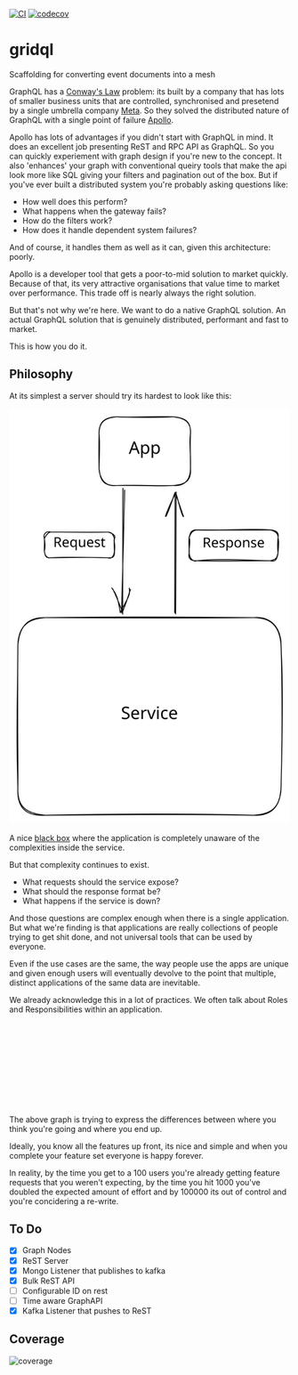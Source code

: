 [![CI](https://github.com/tsmarsh/gridql/actions/workflows/node.js.yml/badge.svg)](https://github.com/tsmarsh/gridql/actions/workflows/node.js.yml)
[![codecov](https://codecov.io/gh/tsmarsh/gridql/branch/main/graph/badge.svg?token=b9wLrKB3dU)](https://codecov.io/gh/tsmarsh/gridql)

# gridql
Scaffolding for converting event documents into a mesh

GraphQL has a [Conway's Law](https://en.wikipedia.org/wiki/Conway%27s_law) problem: its built by a company that has lots of smaller business units that are controlled, synchronised and presetend by a single umbrella company [Meta](https://about.meta.com). So they solved the distributed nature of GraphQL with a single point of failure [Apollo](https://www.apollographql.com/). 

Apollo has lots of advantages if you didn't start with GraphQL in mind. It does an excellent job presenting ReST and RPC API as GraphQL. So you can quickly experiement with graph design if you're new to the concept. It also 'enhances' your graph with conventional queiry tools that make the api look more like SQL giving your filters and pagination out of the box. But if you've ever built a distributed system you're probably asking questions like:

* How well does this perform?
* What happens when the gateway fails?
* How do the filters work?
* How does it handle dependent system failures?

And of course, it handles them as well as it can, given this architecture: poorly. 

Apollo is a developer tool that gets a poor-to-mid solution to market quickly. Because of that, its very attractive organisations that value time to market over performance. This trade off is nearly always the right solution.

But that's not why we're here. We want to do a native GraphQL solution. An actual GraphQL solution that is genuinely distributed, performant and fast to market. 

This is how you do it.

## Philosophy

At its simplest a server should try its hardest to look like this:

![](./docs/black-box.svg)

A nice [black box](https://en.wikipedia.org/wiki/Black_box) where the application is completely unaware of the complexities inside the service.

But that complexity continues to exist. 

* What requests should the service expose?
* What should the response format be?
* What happens if the service is down?

And those questions are complex enough when there is a single application. But what we're finding is that applications are really collections of people trying to get shit done, and not universal tools that can be used by everyone.

Even if the use cases are the same, the way people use the apps are unique and given enough users will eventually devolve to the point that multiple, distinct applications of the same data are inevitable.

We already acknowledge this in a lot of practices. We often talk about Roles and Responsibilities within an application.

<svg class="line-chart"></svg>
<script src="https://cdn.jsdelivr.net/npm/chart.xkcd@1.1/dist/chart.xkcd.min.js"></script>
<script>
    const svg = document.querySelector('.line-chart')

    const lineChart = new chartXkcd.Line(svg, {
        title: 'How complexity increases with users', // optional
        xLabel: 'Users', // optional
        yLabel: 'Complexity', // optional
        data: {
            labels: ['0','1', '10', '100', '1000', '10000', '100000'],
            datasets: [{
                label: 'Ideal',
                data: [0, 100, 100, 100, 100, 100, 100, 100],
            }, {
                label: 'Reality',
                data: [0, 100, 110, 150, 200, 500, 2000],
            }],
        },
        options: { // optional
            yTickCount: 3,
            legendPosition: chartXkcd.config.positionType.upLeft
        }
    });
</script>

The above graph is trying to express the differences between where you think you're going and where you end up.

Ideally, you know all the features up front, its nice and simple and when you complete your feature set everyone is happy forever.

In reality, by the time you get to a 100 users you're already getting feature requests that you weren't expecting, by the time you hit 1000 you've doubled the expected amount of effort and by 100000 its out of control and you're concidering a re-write.


## To Do

* [X] Graph Nodes
* [X] ReST Server
* [X] Mongo Listener that publishes to kafka
* [X] Bulk ReST API
* [ ] Configurable ID on rest
* [ ] Time aware GraphAPI
* [x] Kafka Listener that pushes to ReST

## Coverage

![coverage](https://codecov.io/gh/tsmarsh/gridql/branch/main/graphs/sunburst.svg?token=b9wLrKB3dU)
